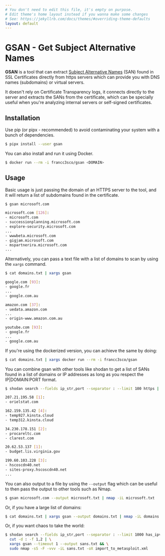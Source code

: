 ```yaml
---
# You don't need to edit this file, it's empty on purpose.
# Edit theme's home layout instead if you wanna make some changes
# See: https://jekyllrb.com/docs/themes/#overriding-theme-defaults
layout: default
---
```


# GSAN - Get Subject Alternative Names

**GSAN** is a tool that can extract [Subject Alternative Names](https://en.wikipedia.org/wiki/Subject_Alternative_Name) (SAN) found in SSL Certificates directly from https servers which can provide you with DNS names (subdomains) or virtual servers.

It doesn't rely on Certificate Transparency logs, it connects directly to the server and extracts the SANs from the certificate, which can be specially useful when you're analyzing internal servers or self-signed certificates.

## Installation

Use pip (or pipx - recommended) to avoid contaminating your system with a bunch of dependencies.
```bash
$ pipx install --user gsan
```

You can also install and run it using Docker.
```bash
$ docker run --rm -i francc3sco/gsan <DOMAIN>
```

## Usage

Basic usage is just passing the domain of an HTTPS server to the tool, and it will return a list of subdomains found in the certificate.
```bash
$ gsan microsoft.com

microsoft.com [126]:
- microsoft.com
- successionplanning.microsoft.com
- explore-security.microsoft.com
...
- wwwbeta.microsoft.com
- gigjam.microsoft.com
- mspartnerira.microsoft.com
...
```

Alternatively, you can pass a text file with a list of domains to scan by using the `xargs` command.
```bash
$ cat domains.txt | xargs gsan

google.com [93]:
- google.fr
...
- google.com.au

amazon.com [37]:
- uedata.amazon.com
...
- origin-www.amazon.com.au

youtube.com [93]:
- google.fr
...
- google.com.au
```

If you're using the dockerized version, you can achieve the same by doing:
```bash
$ cat domains.txt | xargs docker run --rm -i francc3sco/gsan
```

You can combine gsan with other tools like shodan to get a list of SANs found in a list of domains or IP addresses as long as you respect the IP|DOMAIN:PORT format.
```bash
$ shodan search --fields ip_str,port --separator : --limit 100 https | cut -d : -f 1,2 | xargs gsan --timeout 1

207.21.195.58 [1]:
- orielstat.com

162.159.135.42 [4]:
- temp927.kinsta.cloud
- temp312.kinsta.cloud

34.230.178.151 [2]:
- procareltc.com
- clarest.com

20.62.53.137 [1]:
- budget.lis.virginia.gov

199.60.103.228 [3]:
- hscoscdn40.net
- sites-proxy.hscoscdn40.net
...
```

You can also output to a file by using the `--output` flag which can be useful to then pass the output to other tools such as Nmap.
```bash
$ gsan microsoft.com --output microsoft.txt | nmap -iL microsoft.txt
```

Or, if you have a large list of domains:
```bash
$ cat domains.txt | xargs gsan --output domains.txt | nmap -iL domains.txt
```

Or, if you want chaos to take the world:
```bash
$ shodan search --fields ip_str,port --separator : --limit 1000 has_ipv6:false https | \
  cut -d : -f 1,2 | \
  xargs gsan --timeout 1 --output sans.txt && \
  sudo nmap -sS -F -vvv -iL sans.txt -oX import_to_metasploit.xml
```
